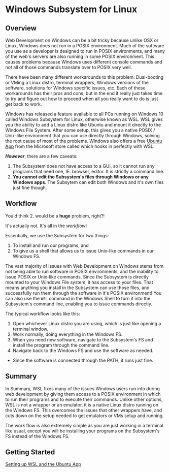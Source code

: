 
# Windows Subsystem for Linux 
 
## Overview  
 
Web Development on Windows can be a bit tricky because unlike OSX or Linux, Windows does not run in a POSIX environment. Much of the software you use as a developer is designed to run in POSIX environments, and many of the web's servers are also running in some POSIX environment. This causes problems because Windows uses different console commands and not all of those commands translate over to POSIX very well. 
 
There have been many different workarounds to this problem: Dual-booting or VMing a Linux distro, terminal wrappers, Windows versions of the software, solutions for Windows specific issues, etc. Each of these workarounds has their pros and cons, but in the end it really just takes time to try and figure out how to proceed when all you really want to do is just get back to work. 
 
Windows has released a feature available to all PCs running on Windows 10 called Windows Subsystem for Linux, otherwise known as WSL. WSL gives you the ability to add a Linux distro like Ubuntu and mount it directly to the Windows File System. After some setup, this gives you a native POSIX / Unix-like environment that you can use directly through Windows, solving the root cause of most of the problems. Windows also offers a free [Ubuntu App](https://www.microsoft.com/en-us/store/p/ubuntu/9nblggh4msv6) from the Microsoft store called which hooks in perfectly with WSL.
 
_**However**_, there are a few caveats:
 
1. The Subsystem does not have access to a GUI, so it cannot run any programs that need one, IE: browser, editor. It is strictly a command line. 
1. **You cannot edit the Subsystem's files through Windows or any Windows apps**. The Subsytem can edit both Windows and it's own files just fine though. 
 
## Workflow 
 
You'd think 2. would be a **huge** problem, right?!

It's actually not. It's all in the _workflow_!
 
Essentially, we use the Subsystem for two things: 
 
1. To install and run our programs, and 
1. To give us a shell that allows us to issue Unix-like commands in our Windows FS. 
 
The vast majority of issues with Web Development on Windows stems from not being able to run software in POSIX environments, and the inability to issue POSIX or Unix-like commands. Since the Subsystem is directly mounted to your Windows File system, it has access to your files. That means anything you install in the Subsystem can use those files, and  successfully run them through the software in it's POSIX environment! You can also use the `WSL` command in the Windows Shell to turn it into the Subsystem's command line, enabling you to issue commands directly. 
 
The typical workflow looks like this: 
1. Open whichever Linux distro you are using, which is just like opening a terminal window.
1. Work normally, doing everything in the Windows FS.  
1. When you need new software, navigate to the Subsystem's FS and install the program through the command line. 
1. Navigate back to the Windows FS and use the software as needed. 
- Since the software is connected through the PATH, it runs just fine. 

## Summary

In Summary, WSL fixes many of the issues Windows users run into during web development by giving them access to a POSIX environment in which to run their programs and to execute their commands. Unlike other options, WSL is not a wrapper or an emulator, it is a native Linux distro running on the Windows FS. This overcomes the issues that other wrappers have, and cuts down on the setup needed to get emulators or VMs setup and running.

The work flow is also extremely simple as you are just working in a terminal like usual, except you will be installing your programs on the Subsystem's FS instead of the Windows FS.

## Getting Started

[Setting up WSL and the Ubuntu App](./02_WSL_Ubuntu_setup.md)

